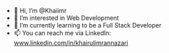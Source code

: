 - 👋 Hi, I’m @Khaiimr
- 👀 I’m interested in Web Development
- 🌱 I’m currently learning to be a Full Stack Developer
- 📫 You can reach me via LinkedIn: www.linkedin.com/in/khairulimrannazari

<!---
Khaiimr/Khaiimr is a ✨ special ✨ repository because its `README.md` (this file) appears on your GitHub profile.
You can click the Preview link to take a look at your changes.
--->
